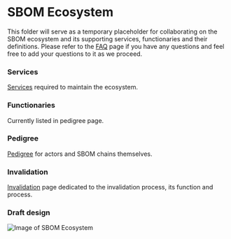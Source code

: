 # SBOM Ecosystem 


This folder will serve as a temporary placeholder for collaborating on the SBOM ecosystem and its supporting services, functionaries and their definitions.  Please refer to the [FAQ](https://github.com/fahad-oss/sig-security-sbom/blob/master/ecosystem/FAQ.md) page if you have any questions and feel free to add your questions to it as we proceed.  

### Services 


[Services](https://github.com/fahad-oss/sig-security-sbom/blob/master/ecosystem/Services.md) required to maintain the ecosystem.



### Functionaries

Currently listed in pedigree page.



### Pedigree

[Pedigree](https://github.com/fahad-oss/sig-security-sbom/blob/master/ecosystem/Pedigree.md) for actors and SBOM chains themselves.


### Invalidation

[Invalidation](https://github.com/fahad-oss/sig-security-sbom/blob/master/ecosystem/Invalidation.md) page dedicated to the invalidation process, its function and process.


### Draft design


![Image of SBOM Ecosystem](https://raw.githubusercontent.com/fahad-oss/sig-security-sbom/master/ecosystem/Initial%20design.png)





